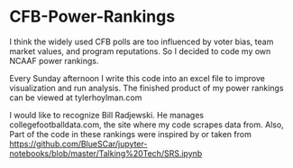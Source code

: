 # CFB-Power-Rankings
I think the widely used CFB polls are too influenced by voter bias, team market values, and program reputations. So I decided to code my own NCAAF power rankings.

Every Sunday afternoon I write this code into an excel file to improve visualization and run analysis. The finished product of my power rankings can be viewed at tylerhoylman.com

I would like to recognize Bill Radjewski. He manages collegefootballdata.com, the site where my code scrapes data from. 
Also, Part of the code in these rankings were inspired by or taken from https://github.com/BlueSCar/jupyter-notebooks/blob/master/Talking%20Tech/SRS.ipynb



